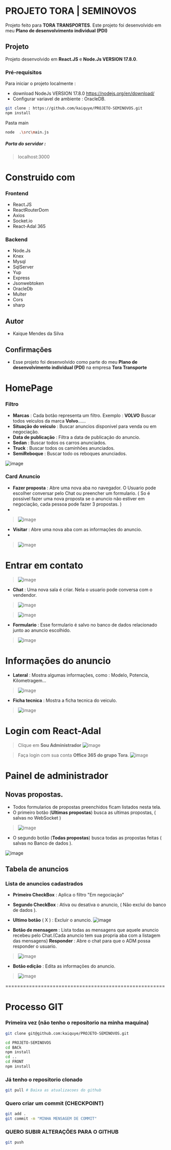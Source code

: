 
# PROJETO TORA | SEMINOVOS

Projeto feito para **TORA TRANSPORTES**. Este projeto foi desenvolvido em meu **Plano de desenvolvimento individual (PDI)** 


## Projeto

Projeto desenvolvido em **React.JS** e **Node.Js VERSION 17.8.0**. 

### Pré-requisitos

Para iniciar o projeto localmente : 
- download NodeJs VERSION 17.8.0 https://nodejs.org/en/download/ 
- Configurar variavel de ambiente : OracleDB.
```bash 
git clone : https://github.com/kaiquye/PROJETO-SEMINOVOS.git
npm install
```
Pasta main 
```bash
node  .\src\main.js
````
##### Porta do servidor : 
> localhost:3000

# **Construido com**
### Frontend
- React.JS
- ReactRouterDom
- Axios
- Socket.io 
- React-Adal 365 
### Backend
- Node.Js
- Knex
- Mysql
- SqlServer
- Yup
- Express
- Jsonwebtoken
- OracleDb
- Multer
- Cors
- sharp

## Autor 
- Kaique Mendes da Silva

## Confirmações 
-  Esse projeto foi desenvolvido como parte do meu **Plano de desenvolvimento individual (PDI)** na empresa **Tora Transporte**

# HomePage

### Filtro 
- **Marcas** : Cada botão representa um filtro. Exemplo : **VOLVO** Buscar todos veiculos da marca **Volvo**......
- **Situação do veiculo** : Buscar anuncios disponivel para venda ou em negociação.
- **Data de publicação** : Filtra a data de publicação do anuncio.
- **Sedan** : Buscar todos os carros anunciados.
- **Truck** : Buscar todos os caminhões anunciados.
- **SemiReboque** : Buscar todo os reboques anunciados.

![image](https://user-images.githubusercontent.com/69175890/161151533-c6f0f4a1-9b95-4705-b4b8-610fd2622028.png)

### Card Anuncio
- **Fazer proposta** : Abre uma nova aba no navegador. O Usuario pode escolher conversar pelo Chat ou preencher um formulario. ( So é possivel fazer uma nova proposta se o anuncio não estiver em negociação, cada pessoa pode fazer 3 propostas. )
- 
> ![image](https://user-images.githubusercontent.com/69175890/161254713-b6f8e11e-8b6e-4e68-9904-2155366a3aa3.png)

- **Visitar** : Abre uma nova aba com as informações do anuncio.
- 
> ![image](https://user-images.githubusercontent.com/69175890/161254735-c9b99282-ee45-4d50-ad25-ddeb1e686fc1.png)

# Entrar em contato 

> ![image](https://user-images.githubusercontent.com/69175890/161254891-6371f619-e0b0-4c2f-a8f2-c5027acf9a06.png)

- **Chat** : Uma nova sala é criar. Nela o usuario pode conversa com o vendendor. 
> ![image](https://user-images.githubusercontent.com/69175890/161254952-88dbe69f-e1ed-4690-99d8-f339660d1186.png)

> ![image](https://user-images.githubusercontent.com/69175890/161255063-fe6b065c-86c0-4b13-a66e-a5e80eab77f2.png)

- **Formulario** : Esse formulario é salvo no banco de dados relacionado junto ao anuncio escolhido.
> ![image](https://user-images.githubusercontent.com/69175890/161255328-59ebefe2-31a0-4bfd-be49-c573ae3a0a3d.png)

# Informações do anuncio
- **Lateral** : Mostra algumas informações, como : Modelo, Potencia, Kilometragem... 
> ![image](https://user-images.githubusercontent.com/69175890/161285703-25ecf249-760b-4f66-a201-42feb3e15cb5.png)

- **Ficha tecnica** : Mostra a ficha tecnica do veiculo.
> ![image](https://user-images.githubusercontent.com/69175890/161286018-a8deb740-0fc9-4463-97d1-408ad65f1425.png)

# Login com React-Adal
> Clique em **Sou Administrador**
![image](https://user-images.githubusercontent.com/69175890/161146409-39fdcc13-7633-4ac8-8783-4e86ed316d6c.png)


> Faça login com sua conta **Office 365 do grupo Tora**.
> ![image](https://user-images.githubusercontent.com/69175890/161286781-74341951-4b5f-47cd-8cda-75403750853d.png)

# Painel de administrador

## Novas propostas. 
- Todos formularios de propostas preenchidos ficam listados nesta tela. 
- O primeiro botão (**Ultimas propostas**) busca as ultimas propostas, ( salvas no WebSocket )
>![image](https://user-images.githubusercontent.com/69175890/161254262-ec9a990b-4226-4496-b720-a6b795dd7569.png)

- O segundo botão (**Todas propostas**) busca todas as propostas feitas ( salvas no Banco de dados ).

![image](https://user-images.githubusercontent.com/69175890/161254402-5cb75d98-5911-475f-8ba0-e712b5c9c49c.png)

## Tabela de anuncios
### Lista de anuncios cadastrados
- **Primeiro CheckBox** : Aplica o filtro "Em negociação"
- **Segundo CheckBox** : Ativa ou desativa o anuncio, ( Não exclui do banco de dados ).
- **Ultimo botão** ( X ) : Excluir o anuncio. 
![image](https://user-images.githubusercontent.com/69175890/161253840-1b868a4b-9c28-49a1-8463-fb971a8335d4.png)

- **Botão de mensagem** : Lista todas as mensagens que aquele anuncio recebeu pelo Chat.(Cada anuncio tem sua propria aba com a listagem das mensagens) **Responder** : Abre o chat para que o ADM possa responder o usuario.

>![image](https://user-images.githubusercontent.com/69175890/161150260-b61f79f7-d903-4174-977c-e6b05e691d0b.png)

- **Botão edição** : Edita as informações do anuncio.

>![image](https://user-images.githubusercontent.com/69175890/161150728-f664ade8-52c8-4ae5-956b-fd9135d5454d.png)

======================================================
# Processo GIT
### Primeira vez (não tenho o repositorio na minha maquina)
```bash
git clone git@github.com:kaiquye/PROJETO-SEMINOVOS.git

cd PROJETO-SEMINOVOS
cd BACk
npm install
cd ..
cd FRONT
npm install
```

### Já tenho o repositorio clonado
```bash
git pull # Baixa as atualizacoes do github
```

### Quero criar um commit (CHECKPOINT)
```bash
git add .
git commit -m "MINHA MENSAGEM DE COMMIT"
```

### QUERO SUBIR ALTERAÇÕES PARA O GITHUB
```bash
git push
```
